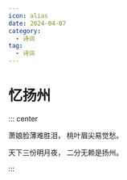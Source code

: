 ```yaml
---
icon: alias
date: 2024-04-07
category:
  - 诗词
tag:
  - 诗词
---
```


# 忆扬州

<!-- more -->

::: center

萧娘脸薄难胜泪， 桃叶眉尖易觉愁。

天下三份明月夜， 二分无赖是扬州。

:::